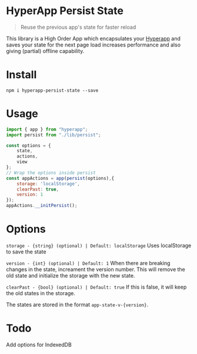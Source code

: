 # HyperApp Persist State
> Reuse the previous app's state for faster reload

This library is a High Order App which encapsulates your [Hyperapp](https://github.com/hyperapp/hyperapp) and saves your state for the next page load increases performance and also giving (partial) offline capability.

# Install
```
npm i hyperapp-persist-state --save
```
# Usage
```js
import { app } from "hyperapp";
import persist from "./lib/persist";

const options = {
    state,
    actions,
    view
};
// Wrap the options inside persist
const appActions = app(persist(options),{
    storage: 'localStorage',
    clearPast: true,
    version: 1
});
appActions.__initPersist();
```

# Options
`storage - {string} (optional) | Default: localStorage`
Uses localStorage to save the state

`version - {int} (optional) | Default: 1`
When there are breaking changes in the state, increament the version number. This will remove the old state and initialize the storage with the new state.

`clearPast - {bool} (optional) | Default: true`
If this is false, it will keep the old states in the storage.

The states are stored in the format `app-state-v-{version}`.

# Todo
Add options for IndexedDB
